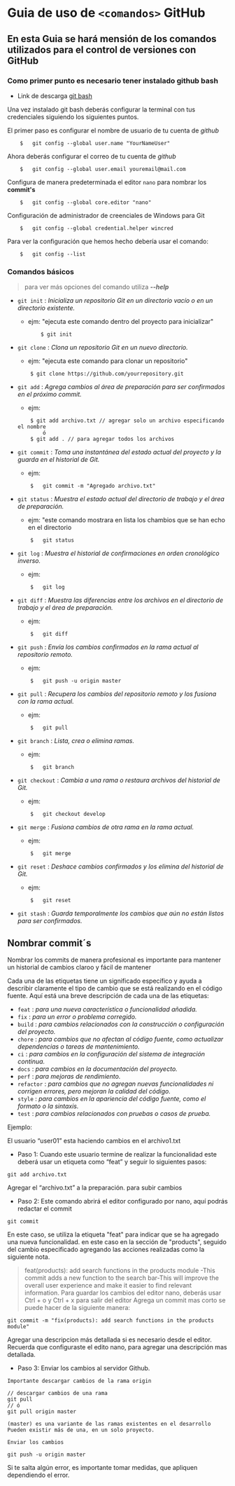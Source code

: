 # Guia de uso de `<comandos>` GitHub

## En esta Guia se hará mensión de los comandos utilizados para el control de versiones con GitHub

### Como primer punto es necesario tener instalado github bash

* Link de descarga [git bash](https://git-scm.com/downloads)

Una vez instalado git bash deberás configurar la terminal con tus credenciales siguiendo los siguientes puntos.

El primer paso es configurar el nombre de usuario de tu cuenta de *github*

```console
    $   git config --global user.name "YourNameUser"
```

Ahora deberás configurar el correo de tu cuenta de *github*

```console
    $   git config --global user.email youremail@mail.com
```

Configura de manera predeterminada el editor `nano` para nombrar los **commit's**

```console
    $   git config --global core.editor "nano"
```

Configuración de administrador de creenciales de Windows para Git

```console
    $   git config --global credential.helper wincred
```

Para ver la configuración que hemos hecho debería usar el comando:

```console
    $   git config --list
```

### Comandos básicos

> para ver más opciones del comando utiliza **_--help_**


* `git init` : _Inicializa un repositorio Git en un directorio vacío o en un directorio existente._
  * ejm: "ejecuta este comando dentro del proyecto para inicializar"
    ```console
        $ git init
    ```
* `git clone` : _Clona un repositorio Git en un nuevo directorio._
    * ejm: "ejecuta este comando para clonar un repositorio"
    ```console
        $ git clone https://github.com/yourrepository.git
    ```
* `git add` : _Agrega cambios al área de preparación para ser confirmados en el próximo commit._
    * ejm:  
    ```console
        $ git add archivo.txt // agregar solo un archivo especificando el nombre
            ó 
        $ git add . // para agregar todos los archivos
    ```
* `git commit` : _Toma una instantánea del estado actual del proyecto y la guarda en el historial de Git._
    * ejm:
    ```console
        $   git commit -m "Agregado archivo.txt"
    ```

* `git status` : _Muestra el estado actual del directorio de trabajo y el área de preparación._
    * ejm: "este comando mostrara en lista los chambios que se han echo en el directorio
    ```console
        $   git status
    ```
* `git log` : _Muestra el historial de confirmaciones en orden cronológico inverso._
    * ejm:
    ```console
        $   git log
    ```
* `git diff` : _Muestra las diferencias entre los archivos en el directorio de trabajo y el área de preparación._
    * ejm:
    ```console
        $   git diff
    ```
* `git push` : _Envía los cambios confirmados en la rama actual al repositorio remoto._
    * ejm:
    ```console
        $   git push -u origin master
    ```
* `git pull` : _Recupera los cambios del repositorio remoto y los fusiona con la rama actual._
    * ejm:
    ```console
        $   git pull
    ```
* `git branch` : _Lista, crea o elimina ramas._
    * ejm:
    ```console
        $   git branch 
    ```
* `git checkout` : _Cambia a una rama o restaura archivos del historial de Git._
    * ejm:
    ```console
        $   git checkout develop
    ```
* `git merge` : _Fusiona cambios de otra rama en la rama actual._
    * ejm:
    ```console
        $   git merge
    ```
* `git reset` : _Deshace cambios confirmados y los elimina del historial de Git._
    * ejm:
    ```console
        $   git reset
    ```
* `git stash` : _Guarda temporalmente los cambios que aún no están listos para ser confirmados._

## Nombrar commit´s

<body>
    <p>
        Nombrar los commits de manera profesional es importante para 
        mantener un historial de cambios claroo y fácil de mantener
    </p>
    <p>
        Cada una de las etiquetas tiene un significado específico y ayuda a describir claramente el tipo de cambio que se está realizando en el código fuente. Aquí está una breve descripción de cada una de las etiquetas:
    </p>
 </body>

* ``feat`` : _para una nueva característica o funcionalidad añadida._
* ``fix`` : _para un error o problema corregido._
* ``build`` : _para cambios relacionados con la construcción o configuración del proyecto._
* ``chore`` : _para cambios que no afectan al código fuente, como actualizar dependencias o tareas de mantenimiento._
* ``ci`` : _para cambios en la configuración del sistema de integración continua._
* ``docs`` : _para cambios en la documentación del proyecto._
* ``perf`` : _para mejoras de rendimiento._
* ``refactor`` : _para cambios que no agregan nuevas funcionalidades ni corrigen errores, pero mejoran la calidad del código._
* ``style`` : _para cambios en la apariencia del código fuente, como el formato o la sintaxis._
* ``test`` : _para cambios relacionados con pruebas o casos de prueba._

Ejemplo:

El usuario “user01” esta haciendo cambios en el archivo1.txt

* Paso 1:
Cuando este usuario termine de realizar la funcionalidad este deberá usar un etiqueta como “feat” y seguir lo siguientes pasos:
```console
git add archivo.txt
```
Agregar el “archivo.txt” a la preparación. para subir cambios


* Paso 2:
Este comando abrirá el editor configurado por nano, aquí podrás redactar el commit

```console
git commit
```

En este caso, se utiliza la etiqueta "feat" para indicar que se ha agregado una nueva funcionalidad. en este caso en la sección de "products", seguido del cambio especificado agregando las acciones realizadas como la siguiente nota.

> feat(products): add search functions in the products module -This commit adds a new function to the search bar-This will improve the overall user experience and make it easier to find relevant information. Para guardar los cambios del editor nano, deberás usar Ctrl + o y Ctrl + x para salir del editor Agrega un commit mas corto se puede hacer de la siguiente manera: 

```console
git commit -m "fix(products): add search functions in the products module"
```
Agregar una descripcion más detallada si es necesario desde el editor. Recuerda que configuraste el edito nano, para agregar una descripción mas detallada.


* Paso 3:
Enviar los cambios al servidor Github.

`Importante descargar cambios de la rama origin`

```console
// descargar cambios de una rama
git pull
// ó
git pull origin master

(master) es una variante de las ramas existentes en el desarrollo Pueden existir más de una, en un solo proyecto.

Enviar los cambios 

git push -u origin master
```
Si te salta algún error, es importante tomar medidas, que apliquen dependiendo el error.

